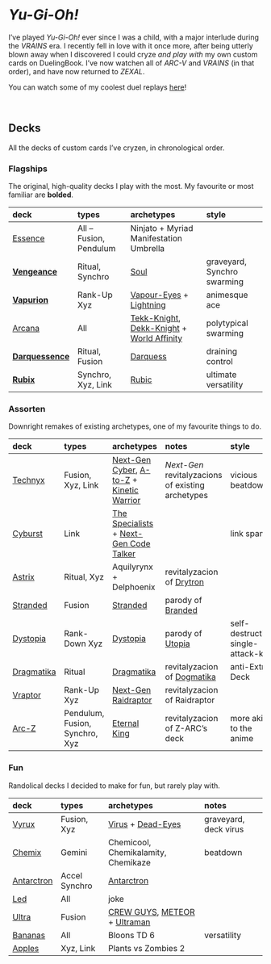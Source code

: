 # *Yu-Gi-Oh!*

I’ve played *Yu-Gi-Oh!* ever since I was a child, with a major interlude during the *VRAINS* era. I recently fell in love with it once more, after being utterly blown away when I discovered I could cryze *and play with* my own custom cards on DuelingBook. I’ve now watchen all of *ARC-V* and *VRAINS* (in that order), and have now returned to *ZEXAL*.

You can watch some of my coolest duel replays [here](https://youtube.com/playlist?list=PLmmew-ndEnv0pVyNQJwBxRkIZzbuqdrvn)!


<br>


## Decks

All the decks of custom cards I’ve cryzen, in chronological order.

### Flagships
The original, high-quality decks I play with the most. My favourite or most familiar are **bolded**.

| deck | types | archetypes | style |
| :--- | :---- | :--------- | :---- |
| [Essence](https://duelingbook.com/deck?id=11724812) | All – Fusion, Pendulum | Ninjato + Myriad Manifestation Umbrella | |
| [**Vengeance**](https://duelingbook.com/deck?id=11423800) | Ritual, Synchro | [Soul](archetypes/Soul.md) | graveyard, Synchro swarming |
| [**Vapurion**](https://duelingbook.com/deck?id=11882083) | Rank-Up Xyz | [Vapour-Eyes](archetypes/Vapour-Eyes.md) + [Lightning](archetypes/lightning.md) | animesque ace |
| [Arcana](https://duelingbook.com/deck?id=12012335) | All | [Tekk-Knight](archetypes/Tekk-Knight.md), [Dekk-Knight](archetypes/Dekk-Knight.md) + [World Affinity](archetypes/World%20Affinity.md) | polytypical swarming |
| [**Darquessence**](https://duelingbook.com/deck?id=12053993) | Ritual, Fusion | [Darquess](archetypes/Darquess.md) | draining control |
| [**Rubix**](https://duelingbook.com/deck?id=12381789) | Synchro, Xyz, Link | [Rubic](archetypes/Rubic.md) | ultimate versatility |

### Assorten
Downright remakes of existing archetypes, one of my favourite things to do.

| deck | types | archetypes | notes | style |
| :--- | :---- | :--------- | :---- | :---- |
| [Technyx](https://duelingbook.com/deck?id=11617228) | Fusion, Xyz, Link | [Next-Gen](archetypes/Next-Gen.md) [Cyber](archetypes/Next-Gen%20Cyber%20Dragon.md), [A-to-Z](archetypes/Next-Gen%20A-to-Z.md) + [Kinetic Warrior](archetypes/Kinetic%20Warrior.md) | *Next-Gen* revitalyzacions of existing archetypes | vicious beatdown |
| [Cyburst](https://duelingbook.com/deck?id=11997304) | Link | [The Specialists](archetypes/The%20Specialists.md) + [Next-Gen Code Talker](archetypes/Next-Gen%20Code%20Talker.md) | | link spam |
| [Astrix](https://duelingbook.com/deck?id=11963497) | Ritual, Xyz | Aquilyrynx + Delphoenix | revitalyzacion of [Drytron](...) | |
| [Stranded](https://duelingbook.com/deck?id=12190377) | Fusion | [Stranded](archetypes/Stranded.md) | parody of [Branded](...) | |
| [Dystopia](https://duelingbook.com/deck?id=12502309) | Rank-Down Xyz | [Dystopia](archetypes/Dystopia.md) | parody of [Utopia](...) | self-destruction, single-attack-kill |
| [Dragmatika](https://duelingbook.com/deck?id=12753373) | Ritual | [Dragmatika]() | revitalyzacion of [Dogmatika](...) | anti-Extra Deck |
| [Vraptor](https://duelingbook.com/deck?id=12893390) | Rank-Up Xyz | [Next-Gen Raidraptor](archetypes/.md) | revitalyzacion of Raidraptor | |
| [Arc-Z](https://duelingbook.com/deck?id=12974231) | Pendulum, Fusion, Synchro, Xyz | [Eternal King](archetypes/.md) | revitalyzacion of Z-ARC’s deck | more akin to the anime |

### Fun
Randolical decks I decided to make for fun, but rarely play with.

| deck | types | archetypes | notes |
| :--- | :---- | :--------- | :---- |
| [Vyrux](https://duelingbook.com/deck?id=11560225) | Fusion, Xyz | [Virus](archetypes/Virus.md) + [Dead-Eyes](archetypes/Dead-Eyes.md) | graveyard, deck virus |
| [Chemix](https://duelingbook.com/deck?id=12188545) | Gemini | Chemicool, Chemikalamity, Chemikaze | beatdown |
| [Antarctron](https://duelingbook.com/deck?id=12150091) | Accel Synchro | [Antarctron](archetypes/Antarctron.md) | |
| [Led]() | All | joke |
| [Ultra](https://duelingbook.com/deck?id=11509638) | Fusion | [CREW GUYS](archetypes/GUYS.md), [METEOR](archetypes/METEOR.md) + [Ultraman](archetypes/Ultraman.md) | |
| [Bananas](https://duelingbook.com/deck?id=12097955) | All | Bloons TD 6 | versatility |
| [Apples](https://duelingbook.com/deck?id=11855890) | Xyz, Link | Plants vs Zombies 2 | |
